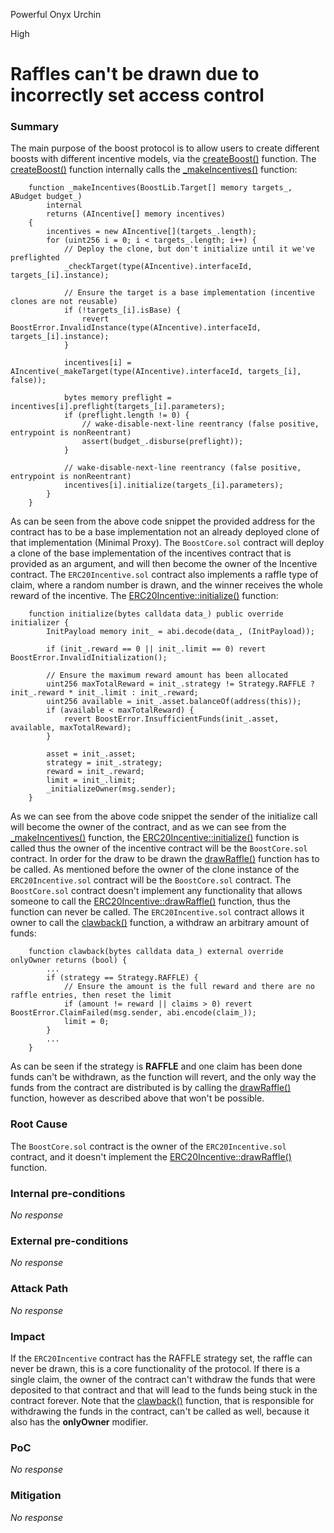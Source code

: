 Powerful Onyx Urchin

High

# Raffles can't be drawn due to incorrectly set access control

### Summary


The main purpose of the boost protocol is to allow users to create different boosts with different incentive models, via the [createBoost()](https://github.com/sherlock-audit/2024-06-boost-aa-wallet/blob/main/boost-protocol/packages/evm/contracts/BoostCore.sol#L106-L144) function. The [createBoost()](https://github.com/sherlock-audit/2024-06-boost-aa-wallet/blob/main/boost-protocol/packages/evm/contracts/BoostCore.sol#L106-L144) function internally calls the [_makeIncentives()](https://github.com/sherlock-audit/2024-06-boost-aa-wallet/blob/main/boost-protocol/packages/evm/contracts/BoostCore.sol#L266-L291) function:

```solidity
    function _makeIncentives(BoostLib.Target[] memory targets_, ABudget budget_)
        internal
        returns (AIncentive[] memory incentives)
    {
        incentives = new AIncentive[](targets_.length);
        for (uint256 i = 0; i < targets_.length; i++) {
            // Deploy the clone, but don't initialize until it we've preflighted
            _checkTarget(type(AIncentive).interfaceId, targets_[i].instance);

            // Ensure the target is a base implementation (incentive clones are not reusable)
            if (!targets_[i].isBase) {
                revert BoostError.InvalidInstance(type(AIncentive).interfaceId, targets_[i].instance);
            }

            incentives[i] = AIncentive(_makeTarget(type(AIncentive).interfaceId, targets_[i], false));

            bytes memory preflight = incentives[i].preflight(targets_[i].parameters);
            if (preflight.length != 0) {
                // wake-disable-next-line reentrancy (false positive, entrypoint is nonReentrant)
                assert(budget_.disburse(preflight));
            }

            // wake-disable-next-line reentrancy (false positive, entrypoint is nonReentrant)
            incentives[i].initialize(targets_[i].parameters);
        }
    }
```
As can be seen from the above code snippet the provided address for the contract has to be a base implementation not an already deployed clone of that implementation (Minimal Proxy). The ``BoostCore.sol`` contract will deploy a clone of the base implementation of the incentives contract that is provided as an argument, and will then become the owner of the Incentive contract. The ``ERC20Incentive.sol`` contract also implements a raffle type of claim, where a random number is drawn, and the winner receives the whole reward of the incentive. The [ERC20Incentive::initialize()](https://github.com/sherlock-audit/2024-06-boost-aa-wallet/blob/main/boost-protocol/packages/evm/contracts/incentives/ERC20Incentive.sol#L36-L53) function:
```solidity
    function initialize(bytes calldata data_) public override initializer {
        InitPayload memory init_ = abi.decode(data_, (InitPayload));

        if (init_.reward == 0 || init_.limit == 0) revert BoostError.InvalidInitialization();

        // Ensure the maximum reward amount has been allocated
        uint256 maxTotalReward = init_.strategy != Strategy.RAFFLE ? init_.reward * init_.limit : init_.reward;
        uint256 available = init_.asset.balanceOf(address(this));
        if (available < maxTotalReward) {
            revert BoostError.InsufficientFunds(init_.asset, available, maxTotalReward);
        }

        asset = init_.asset;
        strategy = init_.strategy;
        reward = init_.reward;
        limit = init_.limit;
        _initializeOwner(msg.sender);
    }
```
As we can see from the above code snippet the sender of the initialize call will become the owner of the contract, and as we can see from the [_makeIncentives()](https://github.com/sherlock-audit/2024-06-boost-aa-wallet/blob/main/boost-protocol/packages/evm/contracts/BoostCore.sol#L266-L291) function, the [ERC20Incentive::initialize()](https://github.com/sherlock-audit/2024-06-boost-aa-wallet/blob/main/boost-protocol/packages/evm/contracts/incentives/ERC20Incentive.sol#L36-L53) function is called thus the owner of the incentive contract will be the ``BoostCore.sol`` contract. In order for the draw to be drawn the [drawRaffle()](https://github.com/sherlock-audit/2024-06-boost-aa-wallet/blob/main/boost-protocol/packages/evm/contracts/incentives/ERC20Incentive.sol#L137-L146) function has to be called. As mentioned before the owner of the clone instance of the ``ERC20Incentive.sol`` contract will be the ``BoostCore.sol`` contract. The ``BoostCore.sol`` contract doesn't implement any functionality that allows someone to call the [ERC20Incentive::drawRaffle()](https://github.com/sherlock-audit/2024-06-boost-aa-wallet/blob/main/boost-protocol/packages/evm/contracts/incentives/ERC20Incentive.sol#L137-L146) function, thus the function can never be called. The ``ERC20Incentive.sol`` contract allows it owner to call the [clawback()](https://github.com/sherlock-audit/2024-06-boost-aa-wallet/blob/main/boost-protocol/packages/evm/contracts/incentives/ERC20Incentive.sol#L98-L117) function, a withdraw an arbitrary amount of funds: 
```solidity
    function clawback(bytes calldata data_) external override onlyOwner returns (bool) {
        ...
        if (strategy == Strategy.RAFFLE) {
            // Ensure the amount is the full reward and there are no raffle entries, then reset the limit
            if (amount != reward || claims > 0) revert BoostError.ClaimFailed(msg.sender, abi.encode(claim_));
            limit = 0;
        } 
        ...
    }
```
As can be seen if the strategy is **RAFFLE** and one claim has been done funds can't be withdrawn, as the function will revert, and the only way the funds from the contract are distributed is by calling the  [drawRaffle()](https://github.com/sherlock-audit/2024-06-boost-aa-wallet/blob/main/boost-protocol/packages/evm/contracts/incentives/ERC20Incentive.sol#L137-L146) function, however as described above that won't be possible. 

### Root Cause

The ``BoostCore.sol`` contract is the owner of the ``ERC20Incentive.sol`` contract, and it doesn't implement the [ERC20Incentive::drawRaffle()](https://github.com/sherlock-audit/2024-06-boost-aa-wallet/blob/main/boost-protocol/packages/evm/contracts/incentives/ERC20Incentive.sol#L137-L146) function. 

### Internal pre-conditions

_No response_

### External pre-conditions

_No response_

### Attack Path

_No response_

### Impact

If the ``ERC20Incentive`` contract has the RAFFLE strategy set, the raffle can never be drawn, this is a core functionality of the protocol.  If there is a single claim, the owner of the contract can't withdraw the funds that were deposited to that contract and that will lead to the funds being stuck in the contract forever. Note that the [clawback()](https://github.com/sherlock-audit/2024-06-boost-aa-wallet/blob/main/boost-protocol/packages/evm/contracts/incentives/ERC20Incentive.sol#L98-L117) function, that is responsible for withdrawing the funds in the contract, can't be called as well, because it also has the **onlyOwner** modifier. 

### PoC

_No response_

### Mitigation

_No response_